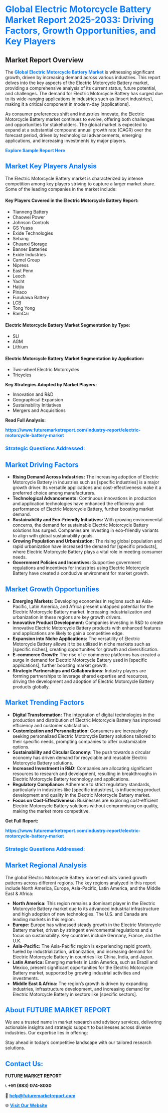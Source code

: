 <h1 style="color: #007BFF;">Global Electric Motorcycle Battery Market Report 2025-2033: Driving Factors, Growth Opportunities, and Key Players</h1>

<section id="overview">
<h2>Market Report Overview</h2>
<p>The <a href="https://www.futuremarketreport.com/industry-report/electric-motorcycle-battery-market" style="color: #007BFF; text-decoration: none;"><strong>Global Electric Motorcycle Battery Market</strong></a> is witnessing significant growth, driven by increasing demand across various industries. This report delves into the key aspects of the Electric Motorcycle Battery market, providing a comprehensive analysis of its current status, future potential, and challenges. The demand for Electric Motorcycle Battery has surged due to its wide-ranging applications in industries such as [insert industries], making it a critical component in modern-day [applications].</p>
<p>As consumer preferences shift and industries innovate, the Electric Motorcycle Battery market continues to evolve, offering both challenges and opportunities for stakeholders. The global market is expected to expand at a substantial compound annual growth rate (CAGR) over the forecast period, driven by technological advancements, emerging applications, and increasing investments by major players.</p>
</section>

<section id="overview">
<p><a href="https://www.futuremarketreport.com/request-sample/reportId=59869" style="color: #007BFF; text-decoration: none;"><strong>Explore Sample Report Here</strong></a></p>
</section>

<section id="key-players">
<h2 style="color: #007BFF;">Market Key Players Analysis</h2>
<p>The Electric Motorcycle Battery market is characterized by intense competition among key players striving to capture a larger market share. Some of the leading companies in the market include:</p>
<h4>Key Players Covered in the Electric Motorcycle Battery Report:</h4>
<ul><li>Tianneng Battery</li><li>Chaowei Power</li><li>Johnson Controls</li><li>GS Yuasa</li><li>Exide Technologies</li><li>Sebang</li><li>Chuanxi Storage</li><li>Banner Batteries</li><li>Exide Industries</li><li>Camel Group</li><li>Nipress</li><li>East Penn</li><li>Leoch</li><li>Yacht</li><li>Haijiu</li><li>Pinaco</li><li>Furukawa Battery</li><li>LCB</li><li>Tong Yong</li><li>RamCar</li></ul>
<h4>Electric Motorcycle Battery Market Segmentation by Type:</h4>
<ul><li>SLI</li><li>AGM</li><li>Lithium</li></ul>

<h4>Electric Motorcycle Battery Market Segmentation by Application:</h4>
<ul><li>Two-wheel Electric Motorcycles</li><li>Tricycles</li></ul>
<p><strong>Key Strategies Adopted by Market Players:</strong></p>
<ul>
<li>Innovation and R&D</li>
<li>Geographical Expansion</li>
<li>Sustainability Initiatives</li>
<li>Mergers and Acquisitions</li>
</ul>
</section>

<section>
<p><strong>Read Full Analysis: </strong></p><a href="https://www.futuremarketreport.com/industry-report/electric-motorcycle-battery-market" style="color: #007BFF; text-decoration: none;"><strong>https://www.futuremarketreport.com/industry-report/electric-motorcycle-battery-market</strong></a>
<h3 style="color: #007BFF;">Strategic Questions Addressed:</h3>
</section>

<section id="driving-factors">
<h2 style="color: #007BFF;">Market Driving Factors</h2>
<ul>
<li><strong>Rising Demand Across Industries:</strong> The increasing adoption of Electric Motorcycle Battery in industries such as [specific industries] is a major growth driver. Its versatile applications and cost-effectiveness make it a preferred choice among manufacturers.</li>
<li><strong>Technological Advancements:</strong> Continuous innovations in production and application technologies have enhanced the efficiency and performance of Electric Motorcycle Battery, further boosting market demand.</li>
<li><strong>Sustainability and Eco-Friendly Initiatives:</strong> With growing environmental concerns, the demand for sustainable Electric Motorcycle Battery solutions has surged. Companies are investing in eco-friendly variants to align with global sustainability goals.</li>
<li><strong>Growing Population and Urbanization:</strong> The rising global population and rapid urbanization have increased the demand for [specific products], where Electric Motorcycle Battery plays a vital role in meeting consumer needs.</li>
<li><strong>Government Policies and Incentives:</strong> Supportive government regulations and incentives for industries using Electric Motorcycle Battery have created a conducive environment for market growth.</li>
</ul>
</section>

<section id="growth-opportunities">
<h2 style="color: #007BFF;">Market Growth Opportunities</h2>
<ul>
<li><strong>Emerging Markets:</strong> Developing economies in regions such as Asia-Pacific, Latin America, and Africa present untapped potential for the Electric Motorcycle Battery market. Increasing industrialization and urbanization in these regions are key growth drivers.</li>
<li><strong>Innovative Product Development:</strong> Companies investing in R&D to create innovative Electric Motorcycle Battery products with enhanced features and applications are likely to gain a competitive edge.</li>
<li><strong>Expansion into Niche Applications:</strong> The versatility of Electric Motorcycle Battery allows it to be utilized in niche markets such as [specific niches], creating opportunities for growth and diversification.</li>
<li><strong>E-commerce Growth:</strong> The rise of e-commerce platforms has created a surge in demand for Electric Motorcycle Battery used in [specific applications], further boosting market growth.</li>
<li><strong>Strategic Partnerships and Collaborations:</strong> Industry players are forming partnerships to leverage shared expertise and resources, driving the development and adoption of Electric Motorcycle Battery products globally.</li>
</ul>
</section>

<section id="trending-factors">
<h2 style="color: #007BFF;">Market Trending Factors</h2>
<ul>
<li><strong>Digital Transformation:</strong> The integration of digital technologies in the production and distribution of Electric Motorcycle Battery has improved efficiency and customer satisfaction.</li>
<li><strong>Customization and Personalization:</strong> Consumers are increasingly seeking personalized Electric Motorcycle Battery solutions tailored to their specific needs, prompting companies to offer customizable options.</li>
<li><strong>Sustainability and Circular Economy:</strong> The push towards a circular economy has driven demand for recyclable and reusable Electric Motorcycle Battery solutions.</li>
<li><strong>Increased Investment in R&D:</strong> Companies are allocating significant resources to research and development, resulting in breakthroughs in Electric Motorcycle Battery technology and applications.</li>
<li><strong>Regulatory Compliance:</strong> Adherence to strict regulatory standards, particularly in industries like [specific industries], is influencing product development and quality in the Electric Motorcycle Battery market.</li>
<li><strong>Focus on Cost-Effectiveness:</strong> Businesses are exploring cost-efficient Electric Motorcycle Battery solutions without compromising on quality, making the market more competitive.</li>
</ul>
</section>

<section>
<p><strong>Get Full Report: </strong></p><a href="https://www.futuremarketreport.com/industry-report/electric-motorcycle-battery-market" style="color: #007BFF; text-decoration: none;"><strong>https://www.futuremarketreport.com/industry-report/electric-motorcycle-battery-market</strong></a>
<h3 style="color: #007BFF;">Strategic Questions Addressed:</h3>
</section>


<section id="regional-analysis">
<h2 style="color: #007BFF;">Market Regional Analysis</h2>
<p>The global Electric Motorcycle Battery market exhibits varied growth patterns across different regions. The key regions analyzed in this report include North America, Europe, Asia-Pacific, Latin America, and the Middle East & Africa:</p>
<ul>
<li><strong>North America:</strong> This region remains a dominant player in the Electric Motorcycle Battery market due to its advanced industrial infrastructure and high adoption of new technologies. The U.S. and Canada are leading markets in this region.</li>
<li><strong>Europe:</strong> Europe has witnessed steady growth in the Electric Motorcycle Battery market, driven by stringent environmental regulations and a focus on sustainability. Key countries include Germany, France, and the U.K.</li>
<li><strong>Asia-Pacific:</strong> The Asia-Pacific region is experiencing rapid growth, fueled by industrialization, urbanization, and increasing demand for Electric Motorcycle Battery in countries like China, India, and Japan.</li>
<li><strong>Latin America:</strong> Emerging markets in Latin America, such as Brazil and Mexico, present significant opportunities for the Electric Motorcycle Battery market, supported by growing industrial activities and investments.</li>
<li><strong>Middle East & Africa:</strong> The region’s growth is driven by expanding industries, infrastructure development, and increasing demand for Electric Motorcycle Battery in sectors like [specific sectors].</li>
</ul>
</section>

<footer>
<h2 style="color: #007BFF;">About FUTURE MARKET REPORT</h2>
<p>We are a trusted name in market research and advisory services, delivering actionable insights and strategic support to businesses across diverse industries. Our expertise lies in offering:</p>

<p>Stay ahead in today’s competitive landscape with our tailored research solutions.</p>

<h2 style="color: #007BFF;">Contact Us:</h2>
<p><strong>FUTURE MARKET REPORT</strong></p>
<p>📞 <strong>+91 (883) 074-8030</strong></p>
<p>📧 <strong><a href="mailto:help@futuremarketreport.com" style="color: #007BFF;">help@futuremarketreport.com</a></strong></p>
<p>🌐 <strong><a href="https://www.futuremarketreport.com/" style="color: #007BFF;">Visit Our Website</a></strong></p>
</footer>
